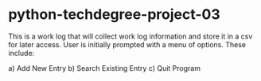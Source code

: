 # python-techdegree-project-03 #
This is a work log that will collect work log information and store it in a csv for later access.
User is initially prompted with a menu of options. These include:

a) Add New Entry
b) Search Existing Entry
c) Quit Program
 